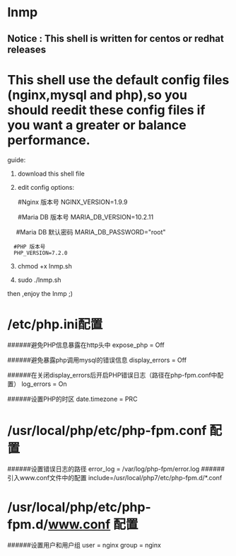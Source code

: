 # lnmp
## Notice : This shell is written for centos or redhat releases

# This shell use the default config files (nginx,mysql and php),so you should reedit these config files if you want a greater or balance performance.

guide:

1. download this shell file

2. edit config options:

      #Nginx 版本号
      NGINX_VERSION=1.9.9

      #Maria DB 版本号
      MARIA_DB_VERSION=10.2.11

      #Maria DB 默认密码
      MARIA_DB_PASSWORD="root"

      #PHP 版本号
      PHP_VERSION=7.2.0

3. chmod +x lnmp.sh

4. sudo ./lnmp.sh

then ,enjoy the lnmp ;)


# /etc/php.ini配置
######避免PHP信息暴露在http头中
expose_php = Off

######避免暴露php调用mysql的错误信息
display_errors = Off

######在关闭display_errors后开启PHP错误日志（路径在php-fpm.conf中配置）
log_errors = On

######设置PHP的时区
date.timezone = PRC

# /usr/local/php/etc/php-fpm.conf 配置
######设置错误日志的路径
error_log = /var/log/php-fpm/error.log
######引入www.conf文件中的配置
include=/usr/local/php7/etc/php-fpm.d/*.conf

# /usr/local/php/etc/php-fpm.d/www.conf 配置
######设置用户和用户组
user = nginx
group = nginx





